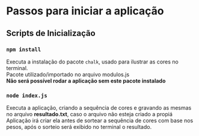 # Passos para iniciar a aplicação

## Scripts de Inicialização

### `npm install`

Executa a instalação do pacote `chalk`, usado para ilustrar as cores no terminal.\
Pacote utilizado/importado no arquivo modulos.js\
**Não será possível rodar a aplicação sem este pacote instalado**

### `node index.js`

Executa a aplicação, criando a sequência de cores e gravando as mesmas no arquivo **resultado.txt**, caso o arquivo não esteja criado a propiá\
Aplicação irá criar ela antes de sortear a sequência de cores com base nos pesos, após o sorteio será exibido no terminal o resultado.
